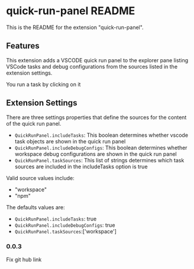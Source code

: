 # quick-run-panel README

This is the README for the extension "quick-run-panel". 

## Features

This extension adds a VSCODE quick run panel to the explorer pane listing VSCode tasks and debug configurations from the sources listed in the extension settings.

You run a task by clicking on it

## Extension Settings

There are three settings properties that define the sources for the content of the quick run panel.

* `QuickRunPanel.includeTasks`: This boolean determines whether vscode task objects are shown in the quick run panel
* `QuickRunPanel.includeDebugConfigs`: This boolean determines whether workspace debug configurations are shown in the quick run panel
* `QuickRunPanel.taskSources`: This list of strings determines which task sources are included in the includeTasks option is true

Valid source values include:
* "workspace"
* "npm"

The defaults values are:

* `QuickRunPanel.includeTasks`: true
* `QuickRunPanel.includeDebugConfigs`: true
* `QuickRunPanel.taskSources`:['workspace']

### 0.0.3

Fix git hub link
